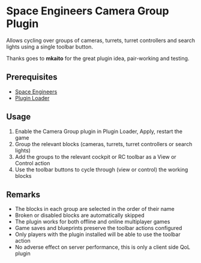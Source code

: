 # Space Engineers Camera Group Plugin

Allows cycling over groups of cameras, turrets, turret controllers and search lights
using a single toolbar button.

Thanks goes to **mkaito** for the great plugin idea, pair-working and testing.

## Prerequisites

- [Space Engineers](https://store.steampowered.com/app/244850/Space_Engineers/)
- [Plugin Loader](https://github.com/sepluginloader/PluginLoader/)

## Usage

1. Enable the Camera Group plugin in Plugin Loader, Apply, restart the game
2. Group the relevant blocks (cameras, turrets, turret controllers or search lights)
3. Add the groups to the relevant cockpit or RC toolbar as a View or Control action
4. Use the toolbar buttons to cycle through (view or control) the working blocks

## Remarks

- The blocks in each group are selected in the order of their name
- Broken or disabled blocks are automatically skipped
- The plugin works for both offline and online multiplayer games
- Game saves and blueprints preserve the toolbar actions configured
- Only players with the plugin installed will be able to use the toolbar action
- No adverse effect on server performance, this is only a client side QoL plugin